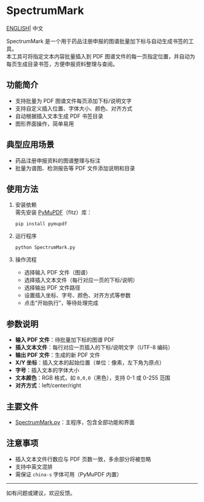 # SpectrumMark
 [ENGLISH](https://github.com/gaisuwen/SpectrumMark/blob/main/README.md)| 中文

SpectrumMark 是一个用于药品注册申报的图谱批量加下标与自动生成书签的工具。  
本工具可将指定文本内容批量插入到 PDF 图谱文件的每一页指定位置，并自动为每页生成目录书签，方便申报资料整理与查阅。

## 功能简介

- 支持批量为 PDF 图谱文件每页添加下标/说明文字
- 支持自定义插入位置、字体大小、颜色、对齐方式
- 自动根据插入文本生成 PDF 书签目录
- 图形界面操作，简单易用

## 典型应用场景

- 药品注册申报资料的图谱整理与标注
- 批量为谱图、检测报告等 PDF 文件添加说明和目录

## 使用方法

1. 安装依赖  
   需先安装 [PyMuPDF](https://pymupdf.readthedocs.io/)（fitz）库：
   ```
   pip install pymupdf
   ```

2. 运行程序  
   ```
   python SpectrumMark.py
   ```

3. 操作流程  
   - 选择输入 PDF 文件（图谱）
   - 选择插入文本文件（每行对应一页的下标/说明）
   - 选择输出 PDF 文件路径
   - 设置插入坐标、字号、颜色、对齐方式等参数
   - 点击“开始执行”，等待处理完成

## 参数说明

- **输入 PDF 文件**：待批量加下标的图谱 PDF
- **插入文本文件**：每行对应一页插入的下标/说明文字（UTF-8 编码）
- **输出 PDF 文件**：生成的新 PDF 文件
- **X/Y 坐标**：插入文本的起始位置（单位：像素，左下角为原点）
- **字号**：插入文本的字体大小
- **文本颜色**：RGB 格式，如 `0,0,0`（黑色），支持 0-1 或 0-255 范围
- **对齐方式**：left/center/right

## 主要文件

- [SpectrumMark.py](SpectrumMark.py)：主程序，包含全部功能和界面

## 注意事项

- 插入文本文件行数应与 PDF 页数一致，多余部分将被忽略
- 支持中英文混排
- 需保证 `china-s` 字体可用（PyMuPDF 内置）

---

如有问题或建议，欢迎反馈。
```

